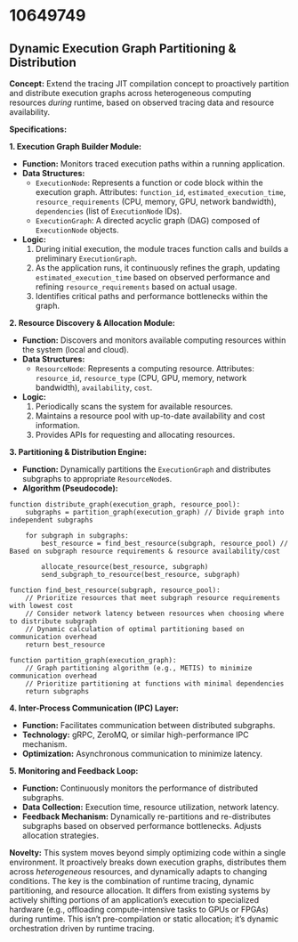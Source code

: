# 10649749

## Dynamic Execution Graph Partitioning & Distribution

**Concept:** Extend the tracing JIT compilation concept to proactively partition and distribute execution graphs across heterogeneous computing resources *during* runtime, based on observed tracing data and resource availability.

**Specifications:**

**1. Execution Graph Builder Module:**

*   **Function:** Monitors traced execution paths within a running application.
*   **Data Structures:**
    *   `ExecutionNode`: Represents a function or code block within the execution graph. Attributes: `function_id`, `estimated_execution_time`, `resource_requirements` (CPU, memory, GPU, network bandwidth), `dependencies` (list of `ExecutionNode` IDs).
    *   `ExecutionGraph`: A directed acyclic graph (DAG) composed of `ExecutionNode` objects.
*   **Logic:**
    1.  During initial execution, the module traces function calls and builds a preliminary `ExecutionGraph`.
    2.  As the application runs, it continuously refines the graph, updating `estimated_execution_time` based on observed performance and refining `resource_requirements` based on actual usage.
    3.  Identifies critical paths and performance bottlenecks within the graph.

**2. Resource Discovery & Allocation Module:**

*   **Function:** Discovers and monitors available computing resources within the system (local and cloud).
*   **Data Structures:**
    *   `ResourceNode`: Represents a computing resource. Attributes: `resource_id`, `resource_type` (CPU, GPU, memory, network bandwidth), `availability`, `cost`.
*   **Logic:**
    1.  Periodically scans the system for available resources.
    2.  Maintains a resource pool with up-to-date availability and cost information.
    3.  Provides APIs for requesting and allocating resources.

**3. Partitioning & Distribution Engine:**

*   **Function:**  Dynamically partitions the `ExecutionGraph` and distributes subgraphs to appropriate `ResourceNode`s.
*   **Algorithm (Pseudocode):**

```
function distribute_graph(execution_graph, resource_pool):
    subgraphs = partition_graph(execution_graph) // Divide graph into independent subgraphs

    for subgraph in subgraphs:
        best_resource = find_best_resource(subgraph, resource_pool) // Based on subgraph resource requirements & resource availability/cost
        
        allocate_resource(best_resource, subgraph)
        send_subgraph_to_resource(best_resource, subgraph)

function find_best_resource(subgraph, resource_pool):
    // Prioritize resources that meet subgraph resource requirements with lowest cost
    // Consider network latency between resources when choosing where to distribute subgraph
    // Dynamic calculation of optimal partitioning based on communication overhead
    return best_resource

function partition_graph(execution_graph):
    // Graph partitioning algorithm (e.g., METIS) to minimize communication overhead
    // Prioritize partitioning at functions with minimal dependencies
    return subgraphs
```

**4. Inter-Process Communication (IPC) Layer:**

*   **Function:** Facilitates communication between distributed subgraphs.
*   **Technology:** gRPC, ZeroMQ, or similar high-performance IPC mechanism.
*   **Optimization:** Asynchronous communication to minimize latency.

**5. Monitoring and Feedback Loop:**

*   **Function:**  Continuously monitors the performance of distributed subgraphs.
*   **Data Collection:** Execution time, resource utilization, network latency.
*   **Feedback Mechanism:** Dynamically re-partitions and re-distributes subgraphs based on observed performance bottlenecks.  Adjusts allocation strategies.

**Novelty:** This system moves beyond simply optimizing code within a single environment. It proactively breaks down execution graphs, distributes them across *heterogeneous* resources, and dynamically adapts to changing conditions.  The key is the combination of runtime tracing, dynamic partitioning, and resource allocation. It differs from existing systems by actively shifting portions of an application’s execution to specialized hardware (e.g., offloading compute-intensive tasks to GPUs or FPGAs) during runtime. This isn’t pre-compilation or static allocation; it’s dynamic orchestration driven by runtime tracing.